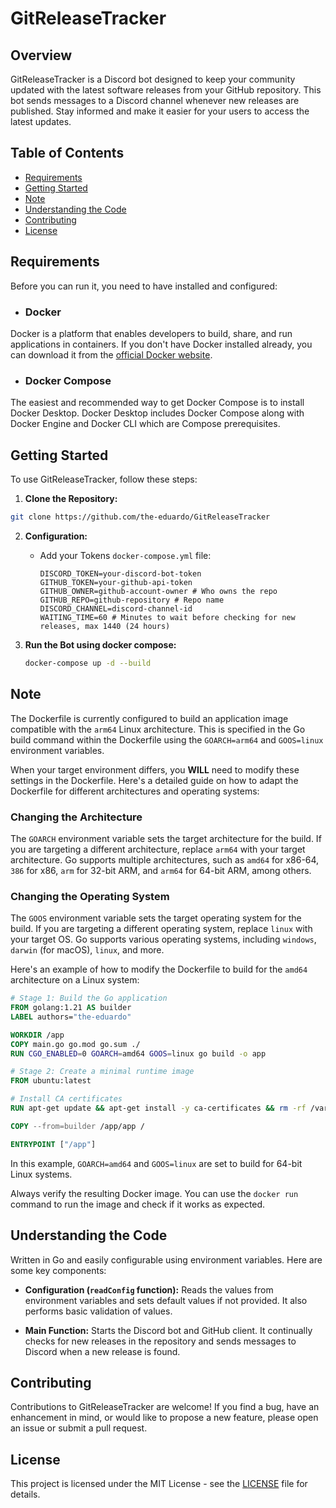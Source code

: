 # GitReleaseTracker

## Overview

GitReleaseTracker is a Discord bot designed to keep your community updated with the latest software releases from your GitHub repository. This bot sends messages to a Discord channel whenever new releases are published. Stay informed and make it easier for your users to access the latest updates.

## Table of Contents

- [Requirements](#Requirements)
- [Getting Started](#getting-started)
- [Note](#Note)
- [Understanding the Code](#understanding-the-code)
- [Contributing](#contributing)
- [License](#license)

## Requirements

Before you can run it, you need to have installed and configured:

- ### Docker

Docker is a platform that enables developers to build, share, and run applications in containers.
If you don't have Docker installed already, you can download it from the [official Docker website](https://docs.docker.com/get-docker/).

- ### Docker Compose

The easiest and recommended way to get Docker Compose is to install Docker Desktop. Docker Desktop includes Docker Compose along with Docker Engine and Docker CLI which are Compose prerequisites.
## Getting Started

To use GitReleaseTracker, follow these steps:

1. **Clone the Repository:**
```bash
git clone https://github.com/the-eduardo/GitReleaseTracker
```

2. **Configuration:**
   - Add your Tokens `docker-compose.yml` file:

     ```env
     DISCORD_TOKEN=your-discord-bot-token
     GITHUB_TOKEN=your-github-api-token
     GITHUB_OWNER=github-account-owner # Who owns the repo
     GITHUB_REPO=github-repository # Repo name
     DISCORD_CHANNEL=discord-channel-id
     WAITING_TIME=60 # Minutes to wait before checking for new releases, max 1440 (24 hours)
     ```

3. **Run the Bot using docker compose:**

   ```bash
   docker-compose up -d --build
   ```
## Note

The Dockerfile is currently configured to build an application image compatible with the `arm64` Linux architecture. This is specified in the Go build command within the Dockerfile using the `GOARCH=arm64` and `GOOS=linux` environment variables.

When your target environment differs, you **WILL** need to modify these settings in the Dockerfile. Here's a detailed guide on how to adapt the Dockerfile for different architectures and operating systems:

### Changing the Architecture

The `GOARCH` environment variable sets the target architecture for the build. If you are targeting a different architecture, replace `arm64` with your target architecture. Go supports multiple architectures, such as `amd64` for x86-64, `386` for x86, `arm` for 32-bit ARM, and `arm64` for 64-bit ARM, among others.

### Changing the Operating System

The `GOOS` environment variable sets the target operating system for the build. If you are targeting a different operating system, replace `linux` with your target OS. Go supports various operating systems, including `windows`, `darwin` (for macOS), `linux`, and more.

Here's an example of how to modify the Dockerfile to build for the `amd64` architecture on a Linux system:

```Dockerfile
# Stage 1: Build the Go application
FROM golang:1.21 AS builder
LABEL authors="the-eduardo"

WORKDIR /app
COPY main.go go.mod go.sum ./
RUN CGO_ENABLED=0 GOARCH=amd64 GOOS=linux go build -o app

# Stage 2: Create a minimal runtime image
FROM ubuntu:latest

# Install CA certificates
RUN apt-get update && apt-get install -y ca-certificates && rm -rf /var/lib/apt/lists/*

COPY --from=builder /app/app /

ENTRYPOINT ["/app"]
```

In this example, `GOARCH=amd64` and `GOOS=linux` are set to build for 64-bit Linux systems.

Always verify the resulting Docker image. You can use the `docker run` command to run the image and check if it works as expected.
## Understanding the Code
Written in Go and easily configurable using environment variables. Here are some key components:

- **Configuration (`readConfig` function):** Reads the values from environment variables and sets default values if not provided. It also performs basic validation of values.

- **Main Function:** Starts the Discord bot and GitHub client. It continually checks for new releases in the repository and sends messages to Discord when a new release is found.

## Contributing

Contributions to GitReleaseTracker are welcome! If you find a bug, have an enhancement in mind, or would like to propose a new feature, please open an issue or submit a pull request.

## License

This project is licensed under the MIT License - see the [LICENSE](LICENSE) file for details.
